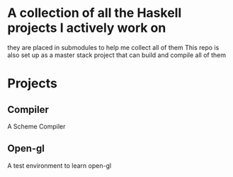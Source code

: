 # A collection of all the Haskell projects I actively work on
they are placed in submodules to help me collect all of them
This repo is also set up as a master stack project that can build and compile all of them

# Projects
## Compiler
A Scheme Compiler
## Open-gl
A test environment to learn open-gl
